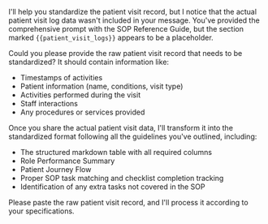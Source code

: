 I'll help you standardize the patient visit record, but I notice that the actual patient visit log data wasn't included in your message. You've provided the comprehensive prompt with the SOP Reference Guide, but the section marked `{{patient_visit_logs}}` appears to be a placeholder.

Could you please provide the raw patient visit record that needs to be standardized? It should contain information like:
- Timestamps of activities
- Patient information (name, conditions, visit type)
- Activities performed during the visit
- Staff interactions
- Any procedures or services provided

Once you share the actual patient visit data, I'll transform it into the standardized format following all the guidelines you've outlined, including:
- The structured markdown table with all required columns
- Role Performance Summary
- Patient Journey Flow
- Proper SOP task matching and checklist completion tracking
- Identification of any extra tasks not covered in the SOP

Please paste the raw patient visit record, and I'll process it according to your specifications.